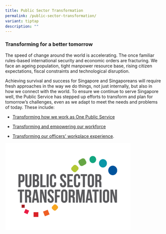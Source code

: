 ```yaml
---
title: Public Sector Transformation
permalink: /public-sector-transformation/
variant: tiptap
description: ""
---
```

<h3><strong>Transforming for a better tomorrow</strong></h3>
<p>The speed of change around the world is accelerating. The once familiar
rules-based international security and economic orders are fracturing.
We face an ageing population, tight manpower resource base, rising citizen
expectations, fiscal constraints and technological disruption.</p>
<p>Achieving survival and success for Singapore and Singaporeans will require
fresh approaches in the way we do things, not just internally, but also
in how we connect with the world. To ensure we continue to serve Singapore
well, the Public Service has stepped up efforts to transform and plan for
tomorrow’s challenges, even as we adapt to meet the needs and problems
of today. These include:</p>
<ul data-tight="true" class="tight">
<li>
<p><a href="https://www.psd.gov.sg/transforming-how-we-work-as-one-public-service/" rel="noopener nofollow" target="_blank">Transforming how we work as One Public Service</a>
</p>
</li>
<li>
<p><a href="https://www.psd.gov.sg/transforming-and-empowering-our-workforce/" rel="noopener nofollow" target="_blank">Transforming and empowering our workforce</a>
</p>
</li>
<li>
<p><a href="https://www.psd.gov.sg/transforming-our-officers-workplace-experience/" rel="noopener nofollow" target="_blank">Transforming our officers' workplace experience</a>.</p>
</li>
</ul>
<div class="isomer-image-wrapper">
<img style="width: 80%;" height="auto" width="100%" alt="" src="/images/PST_Logo_Final_Main.png">
</div>
<p></p>
<p></p>